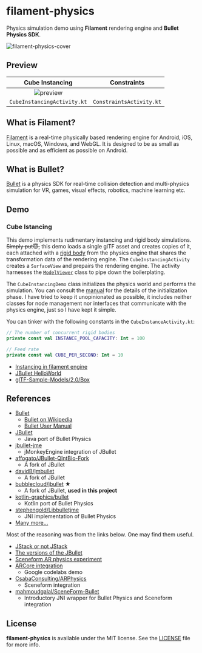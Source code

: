 # filament-physics

Physics simulation demo using **Filament** rendering engine and **Bullet Physics SDK**.

![filament-physics-cover](https://user-images.githubusercontent.com/46559594/124070508-e4884a80-da78-11eb-9304-cd680fc9b41a.png)

## Preview

Cube Instancing | Constraints
:-: | :-:
![preview](https://user-images.githubusercontent.com/46559594/124067157-dcc6a700-da74-11eb-8b40-715902b62f79.gif) | 
`CubeInstancingActivity.kt` | `ConstraintsActivity.kt`

## What is Filament?

[Filament](https://github.com/google/filament) is a real-time physically based rendering engine for Android, iOS, Linux, macOS, Windows, and WebGL. It is designed to be as small as possible and as efficient as possible on Android.

## What is Bullet?

[Bullet](https://github.com/bulletphysics/bullet3) is a physics SDK for real-time collision detection and multi-physics simulation for VR, games, visual effects, robotics, machine learning etc.

## Demo

### Cube Istancing

This demo implements rudimentary instancing and rigid body simulations. ~~Simply put😇,~~ this demo loads a single glTF asset and creates copies of it, each attached with a [rigid body](https://knowledge.autodesk.com/support/maya/learn-explore/caas/CloudHelp/cloudhelp/2019/ENU/Maya-SimulationEffects/files/GUID-F8C301AE-B746-4522-806F-27F2BC91C8B3-htm.html) from the physics engine that shares the transformation data of the rendering engine. The `CubeInstancingActivity` creates a `SurfaceView` and prepairs the rendering engine. The activity harnesses the [`ModelViewer`](https://github.com/google/filament/blob/b841709729d900897d1878140ef0393f263d70bf/android/filament-utils-android/src/main/java/com/google/android/filament/utils/ModelViewer.kt) class to pipe down the boilerplating.

The `CubeInstancingDemo` class initializes the physics world and performs the simulation. You can consult the [manual](http://www.cs.kent.edu/~ruttan/GameEngines/lectures/Bullet_User_Manual) for the details of the initialization phase. I have tried to keep it unopinionated as possible, it includes neither classes for node management nor interfaces that communicate with the physics engine, just so I have kept it simple.

You can tinker with the following constants in the `CubeInstanceActivity.kt`:
```kotlin
// The number of concurrent rigid bodies
private const val INSTANCE_POOL_CAPACITY: Int = 100

// Feed rate
private const val CUBE_PER_SECOND: Int = 10
```
- [Instancing in filament engine](https://github.com/google/filament/pull/2607)
- [JBullet HelloWorld](https://github.com/bubblecloud/jbullet/blob/00b51569461391d87436369ac723e875efef0dcd/src/test/java/com/bulletphysics/demos/helloworld/HelloWorld.java)
- [glTF-Sample-Models/2.0/Box](https://github.com/KhronosGroup/glTF-Sample-Models/tree/master/2.0/Box)

## References

- [Bullet](https://github.com/bulletphysics/bullet3)
    - [Bullet on Wikipedia](https://en.wikipedia.org/wiki/Bullet_(software))
    - [Bullet User Manual](http://www.cs.kent.edu/~ruttan/GameEngines/lectures/Bullet_User_Manual)
- [JBullet](http://jbullet.advel.cz)
    - Java port of Bullet Physics
- [jbullet-jme](https://code.google.com/archive/p/jbullet-jme/)
    - jMonkeyEngine integration of JBullet
- [affogato/JBullet-QIntBio-Fork](https://github.com/affogato/JBullet-QIntBio-Fork)
    - A fork of JBullet
- [davidB/jmbullet](https://github.com/davidB/jmbullet)
    - A fork of JBullet
- [bubblecloud/jbullet](https://github.com/bubblecloud/jbullet) ★
    - A fork of JBullet, **used in this project**
- [kotlin-graphics/bullet](https://github.com/kotlin-graphics/bullet)
    - Kotlin port of Bullet Physics
- [stephengold/Libbulletjme](https://github.com/stephengold/Libbulletjme)
    - JNI implementation of Bullet Physics
- [Many more...](https://github.com/search?p=1&q=jbullet&type=Repositories)

Most of the reasoning was from the links below. One may find them useful.

- [JStack or not JStack](https://jvm-gaming.org/t/jstackalloc-stack-allocation-of-value-objects-in-java/31983)
- [The versions of the JBullet](https://hub.jmonkeyengine.org/t/jbullet-version/30546/7)
- [Sceneform AR physics experiment](https://csaba.page/blog/sceneform-ar-physics.html)
- [ARCore integration](https://codelabs.developers.google.com/codelabs/augimg-intro/index.html#4)
    - Google codelabs demo
- [CsabaConsulting/ARPhysics](https://github.com/CsabaConsulting/ARPhysics)
    - Sceneform integration
- [mahmoudgalal/SceneForm-Bullet](https://github.com/mahmoudgalal/SceneForm-Bullet)
    - Introductory JNI wrapper for Bullet Physics and Sceneform integration

## License

**filament-physics** is available under the MIT license. See the [LICENSE](LICENSE) file for more info.

